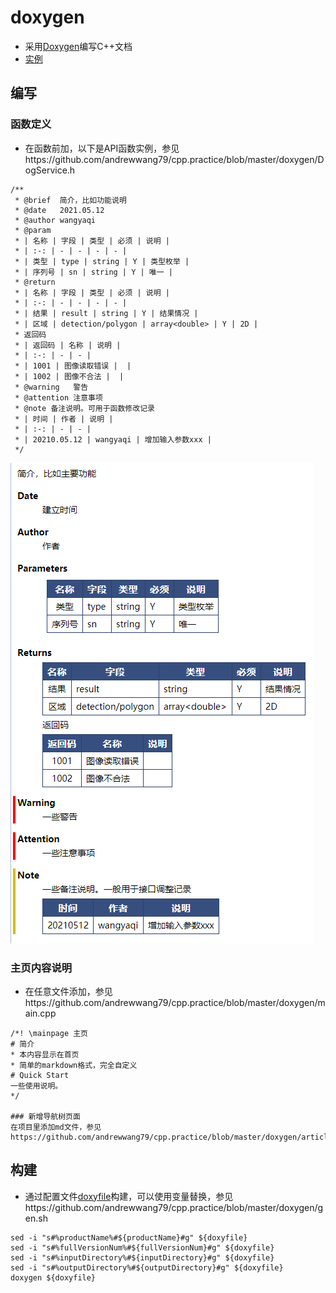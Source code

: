 # doxygen
* 采用[Doxygen](https://blog.csdn.net/Candy1232009/article/details/80786179)编写C++文档
* [实例](https://github.com/andrewwang79/cpp.practice/tree/master/doxygen)

## 编写
### 函数定义
* 在函数前加，以下是API函数实例，参见https://github.com/andrewwang79/cpp.practice/blob/master/doxygen/DogService.h

```
/**
 * @brief  简介，比如功能说明
 * @date   2021.05.12
 * @author wangyaqi
 * @param
 * | 名称 | 字段 | 类型 | 必须 | 说明 |
 * | :-: | - | - | - | - |
 * | 类型 | type | string | Y | 类型枚举 |
 * | 序列号 | sn | string | Y | 唯一 |
 * @return
 * | 名称 | 字段 | 类型 | 必须 | 说明 |
 * | :-: | - | - | - | - |
 * | 结果 | result | string | Y | 结果情况 |
 * | 区域 | detection/polygon | array<double> | Y | 2D |
 * 返回码
 * | 返回码 | 名称 | 说明 |
 * | :-: | - | - |
 * | 1001 | 图像读取错误 |  |
 * | 1002 | 图像不合法 |  |
 * @warning   警告
 * @attention 注意事项
 * @note 备注说明。可用于函数修改记录
 * | 时间 | 作者 | 说明 |
 * | :-: | - | - |
 * | 20210.05.12 | wangyaqi | 增加输入参数xxx |
 */
 ```
 ![](../s/third/doxygen.png)

### 主页内容说明
* 在任意文件添加，参见https://github.com/andrewwang79/cpp.practice/blob/master/doxygen/main.cpp

```
/*! \mainpage 主页
# 简介
* 本内容显示在首页
* 简单的markdown格式，完全自定义
# Quick Start
一些使用说明。
*/

### 新增导航树页面
在项目里添加md文件，参见https://github.com/andrewwang79/cpp.practice/blob/master/doxygen/article.md
```

## 构建
* 通过配置文件[doxyfile](https://github.com/andrewwang79/cpp.practice/blob/master/doxygen/Doxyfile.tpl)构建，可以使用变量替换，参见https://github.com/andrewwang79/cpp.practice/blob/master/doxygen/gen.sh

```
sed -i "s#%productName%#${productName}#g" ${doxyfile}
sed -i "s#%fullVersionNum%#${fullVersionNum}#g" ${doxyfile}
sed -i "s#%inputDirectory%#${inputDirectory}#g" ${doxyfile}
sed -i "s#%outputDirectory%#${outputDirectory}#g" ${doxyfile}
doxygen ${doxyfile}
```
